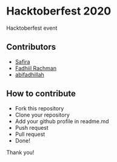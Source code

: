 # Hacktoberfest 2020
Hacktoberfest event

## Contributors
- [Safira](https://github.com/safiraisya)
- [Fadhiil Rachman](https://github.com/fadhiilrachman)
- [abifadhillah](https://github.com/abifadhillah)

## How to contribute
- Fork this repository
- Clone your repository
- Add your github profile in readme.md
- Push request
- Pull request
- Done!

Thank you!
